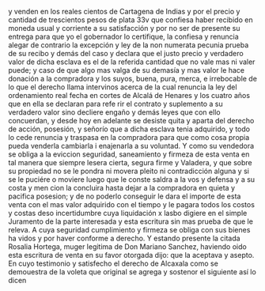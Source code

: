 y venden en los reales cientos de Cartagena de Indias y por el precio y cantidad de trescientos pesos de plata 33v que confiesa haber recibido en moneda usual y corriente a su satisfacción y por no ser de presente su entrega para que yo el gobernador lo certifique, la confiesa y renuncia alegar de contrario la excepción y ley de la non numerata pecunia prueba de su recibo y demás del caso y declara que el justo precio y verdadero valor de dicha esclava es el de la referida cantidad que no vale mas ni valer puede; y caso de que algo mas valga de su demasía y mas valor le hace donación a la compradora y los suyos, buena, pura, merca, e irrebocable de lo que el derecho llama intervinos acerca de la cual renuncia la ley del ordenamiento real fecha en cortes de Alcalá de Henares y los cuatro años que en ella se declaran para refe rir el contrato y suplemento a su verdadero valor sino decliere engaño y demás leyes que con ello concuerdan, y desde hoy en adelante se desiste quita y aparta del derecho de acción, posesión, y señorío que a dicha esclava tenia adquirido, y todo lo cede renuncia y traspasa en la compradora para que como cosa propia pueda venderla cambiarla i enajenarla a su voluntad. Y como su vendedora se obliga a la eviccion seguridad, saneamiento y firmeza de esta venta en tal manera que siempre lesera cierta, segura firme y Valadera, y que sobre su propiedad no se le pondra ni movera pleito ni contradicción alguna y si se le puciére o moviere luego que le conste saldra a la vos y defensa y a su costa y men cion la concluira hasta dejar a la compradora en quieta y pacifica posesion; y de no poderlo conseguir le dara el importe de esta venta con el mas valor adquirido con el tiempo y le pagara todos los costos y costas deso incertidumbre cuya liquidación x lasbo digiere en el simple Juramento de la parte interesada y esta escritura sin mas prueba de que le releva. A cuya seguridad cumplimiento y firmeza se obliga con sus bienes ha vidos y por haver conforme a derecho. Y estando presente la citada Rosalia Hortega, muger legitima de Don Mariano Sanchez, haviendo oido esta escritura de venta en su favor otorgada dijo: que la aceptava y asepto. En cuyo testimonio y satisfecho el derecho de Alcaxala como se demouestra de la voleta que original se agrega y sostenor el siguiente así lo dicen
